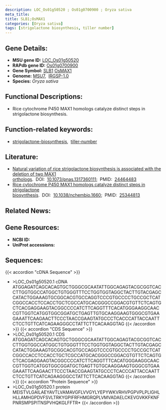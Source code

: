 ```yaml
---
description: LOC_Os01g50520 ; Os01g0700900 ; Oryza sativa
meta_title:
title: SLB1;OsMAX1
categories: [Oryza sativa]
tags: [strigolactone biosynthesis, tiller number]
---
```


## Gene Details:
- **MSU gene ID:** [LOC_Os01g50520](http://rice.uga.edu/cgi-bin/ORF_infopage.cgi?orf=LOC_Os01g50520)  
- **RAPdb gene ID:** [Os01g0700900](https://rapdb.dna.affrc.go.jp/locus/?name=Os01g0700900)  
- **Gene Symbol:** <u>SLB1</u>&nbsp;<u>OsMAX1</u>
- **Genome:**  [MSU7](http://rice.uga.edu/),&nbsp;&nbsp;[IRGSP-1.0](https://rapdb.dna.affrc.go.jp/download/irgsp1.html)
- **Species:** *Oryza sativa*

## Functional Descriptions:
   - Rice cytochrome P450 MAX1 homologs catalyze distinct steps in strigolactone biosynthesis.

## Function-related keywords:
   - [strigolactone-biosynthesis](/tags/strigolactone-biosynthesis/),&nbsp;&nbsp;[tiller-number](/tags/tiller-number/)

## Literature:
   - [Natural variation of rice strigolactone biosynthesis is associated with the deletion of two MAX1 orthologs](https://www.doi.org/10.1073/pnas.1317360111).&nbsp;&nbsp;DOI:&nbsp;&nbsp;[10.1073/pnas.1317360111](https://www.doi.org/10.1073/pnas.1317360111);&nbsp;&nbsp;PMID:&nbsp;&nbsp;[24464483](https://pubmed.ncbi.nlm.nih.gov/24464483/)
   - [Rice cytochrome P450 MAX1 homologs catalyze distinct steps in strigolactone biosynthesis](https://www.doi.org/10.1038/nchembio.1660).&nbsp;&nbsp;DOI:&nbsp;&nbsp;[10.1038/nchembio.1660](https://www.doi.org/10.1038/nchembio.1660);&nbsp;&nbsp;PMID:&nbsp;&nbsp;[25344813](https://pubmed.ncbi.nlm.nih.gov/25344813/)

## Related News:

## Gene Resources:
- **NCBI ID:**  []()
- **UniProt accessions:** [](https://www.uniprot.org/uniprotkb//entry)

## Sequences:
{{< accordion "cDNA Sequence" >}}
- \>LOC_Os01g50520.1 cDNA
ATGGAGATCAGCACAGTGCTGGGCGCAATATTGGCAGAGTACGCGGTCACCTTGGTGGCCATGGCTGTGGGTTTCCTGGTGGTAGGCTACTTGTACGAGCCATACTGGAAAGTGCGGCACGTGCCAGGTCCCGTGCCCCTGCCGCTCATCGGCCACCTCCACCTGCTCGCCATGCACGGGCCGGACGTGTTCTCAGTGCTCACGAGGAAGTACGGCCCCATCTTCAGGTTTCACATGGGAAGGCAACCGTTGGTCATGGTGGCGGATGCTGAGTTGTGCAAGGAAGTGGGCGTGAAGAAATTCAAGAACTTCCCTAACCGAAGTATGCCCTCACCCATTACCAATTCTCCTGTTCATCAGAAGGGCCTATTCTTCACAAGGTAG
{{< /accordion >}}
{{< accordion "CDS Sequence" >}}
- \>LOC_Os01g50520.1 CDS
ATGGAGATCAGCACAGTGCTGGGCGCAATATTGGCAGAGTACGCGGTCACCTTGGTGGCCATGGCTGTGGGTTTCCTGGTGGTAGGCTACTTGTACGAGCCATACTGGAAAGTGCGGCACGTGCCAGGTCCCGTGCCCCTGCCGCTCATCGGCCACCTCCACCTGCTCGCCATGCACGGGCCGGACGTGTTCTCAGTGCTCACGAGGAAGTACGGCCCCATCTTCAGGTTTCACATGGGAAGGCAACCGTTGGTCATGGTGGCGGATGCTGAGTTGTGCAAGGAAGTGGGCGTGAAGAAATTCAAGAACTTCCCTAACCGAAGTATGCCCTCACCCATTACCAATTCTCCTGTTCATCAGAAGGGCCTATTCTTCACAAGGTAG
{{< /accordion >}}
{{< accordion "Protein Sequence" >}}
- \>LOC_Os01g50520.1 protein
MEISTVLGAILAEYAVTLVAMAVGFLVVGYLYEPYWKVRHVPGPVPLPLIGHLHLLAMHGPDVFSVLTRKYGPIFRFHMGRQPLVMVADAELCKEVGVKKFKNFPNRSMPSPITNSPVHQKGLFFTR*
{{< /accordion >}}
